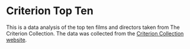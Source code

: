 # Criterion Top Ten

This is a data analysis of the top ten films and directors taken from The Criterion Collection. The data was collected from the [Criterion Collection website](https://www.criterion.com/).
